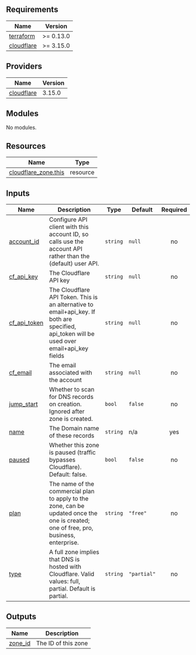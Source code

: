 ## Requirements

| Name | Version |
|------|---------|
| <a name="requirement_terraform"></a> [terraform](#requirement\_terraform) | >= 0.13.0 |
| <a name="requirement_cloudflare"></a> [cloudflare](#requirement\_cloudflare) | >= 3.15.0 |

## Providers

| Name | Version |
|------|---------|
| <a name="provider_cloudflare"></a> [cloudflare](#provider\_cloudflare) | 3.15.0 |

## Modules

No modules.

## Resources

| Name | Type |
|------|------|
| [cloudflare_zone.this](https://registry.terraform.io/providers/cloudflare/cloudflare/latest/docs/resources/zone) | resource |

## Inputs

| Name | Description | Type | Default | Required |
|------|-------------|------|---------|:--------:|
| <a name="input_account_id"></a> [account\_id](#input\_account\_id) | Configure API client with this account ID, so calls use the account API rather than the (default) user API. | `string` | `null` | no |
| <a name="input_cf_api_key"></a> [cf\_api\_key](#input\_cf\_api\_key) | The Cloudflare API key | `string` | `null` | no |
| <a name="input_cf_api_token"></a> [cf\_api\_token](#input\_cf\_api\_token) | The Cloudflare API Token. This is an alternative to email+api\_key. If both are specified, api\_token will be used over email+api\_key fields | `string` | `null` | no |
| <a name="input_cf_email"></a> [cf\_email](#input\_cf\_email) | The email associated with the account | `string` | `null` | no |
| <a name="input_jump_start"></a> [jump\_start](#input\_jump\_start) | Whether to scan for DNS records on creation. Ignored after zone is created. | `bool` | `false` | no |
| <a name="input_name"></a> [name](#input\_name) | The Domain name of these records | `string` | n/a | yes |
| <a name="input_paused"></a> [paused](#input\_paused) | Whether this zone is paused (traffic bypasses Cloudflare). Default: false. | `bool` | `false` | no |
| <a name="input_plan"></a> [plan](#input\_plan) | The name of the commercial plan to apply to the zone, can be updated once the one is created; one of free, pro, business, enterprise. | `string` | `"free"` | no |
| <a name="input_type"></a> [type](#input\_type) | A full zone implies that DNS is hosted with Cloudflare. Valid values: full, partial. Default is partial. | `string` | `"partial"` | no |

## Outputs

| Name | Description |
|------|-------------|
| <a name="output_zone_id"></a> [zone\_id](#output\_zone\_id) | The ID of this zone |
